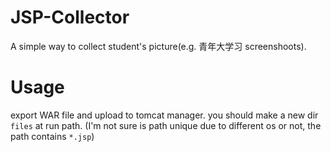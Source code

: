 # JSP-Collector
A simple way to collect student's picture(e.g. 青年大学习 screenshoots).
# Usage
export WAR file and upload to tomcat manager.
you should make a new dir `files` at run path.
(I'm not sure is path unique due to different os or not, the path contains `*.jsp`)
